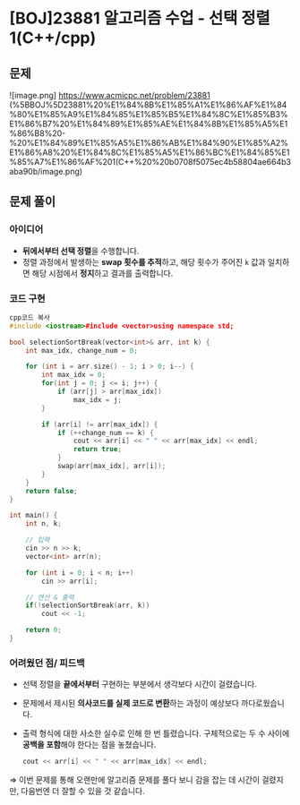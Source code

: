 # [BOJ]23881  알고리즘 수업 - 선택 정렬 1(C++/cpp)

## 문제

![image.png]
https://www.acmicpc.net/problem/23881
(%5BBOJ%5D23881%20%E1%84%8B%E1%85%A1%E1%86%AF%E1%84%80%E1%85%A9%E1%84%85%E1%85%B5%E1%84%8C%E1%85%B3%E1%86%B7%20%E1%84%89%E1%85%AE%E1%84%8B%E1%85%A5%E1%86%B8%20-%20%E1%84%89%E1%85%A5%E1%86%AB%E1%84%90%E1%85%A2%E1%86%A8%20%E1%84%8C%E1%85%A5%E1%86%BC%E1%84%85%E1%85%A7%E1%86%AF%201(C++%20%20b0708f5075ec4b58804ae664b3aba90b/image.png)

## 문제 풀이

### 아이디어

- **뒤에서부터 선택 정렬**을 수행합니다.
- 정렬 과정에서 발생하는 **swap 횟수를 추적**하고, 해당 횟수가 주어진 `k` 값과 일치하면 해당 시점에서 **정지**하고 결과를 출력합니다.

### 코드 구현

```cpp
cpp코드 복사
#include <iostream>#include <vector>using namespace std;

bool selectionSortBreak(vector<int>& arr, int k) {
    int max_idx, change_num = 0;

    for (int i = arr.size() - 1; i > 0; i--) {
        int max_idx = 0;
        for(int j = 0; j <= i; j++) {
            if (arr[j] > arr[max_idx])
                max_idx = j;
        }

        if (arr[i] != arr[max_idx]) {
            if (++change_num == k) {
                cout << arr[i] << " " << arr[max_idx] << endl;
                return true;
            }
            swap(arr[max_idx], arr[i]);
        }
    }
    return false;
}

int main() {
    int n, k;

    // 입력
    cin >> n >> k;
    vector<int> arr(n);

    for (int i = 0; i < n; i++)
        cin >> arr[i];

    // 연산 & 출력
    if(!selectionSortBreak(arr, k))
        cout << -1;

    return 0;
}

```

### 어려웠던 점/ 피드백

- 선택 정렬을 **끝에서부터** 구현하는 부분에서 생각보다 시간이 걸렸습니다.
- 문제에서 제시된 **의사코드를 실제 코드로 변환**하는 과정이 예상보다 까다로웠습니다.
- 출력 형식에 대한 사소한 실수로 인해 한 번 틀렸습니다. 구체적으로는 두 수 사이에 **공백을 포함**해야 한다는 점을 놓쳤습니다.
    
    ```cpp
    cout << arr[i] << " " << arr[max_idx] << endl;
    ```
    

⇒ 이번 문제를 통해 오랜만에 알고리즘 문제를 풀다 보니 감을 잡는 데 시간이 걸렸지만, 다음번엔 더 잘할 수 있을 것 같습니다.